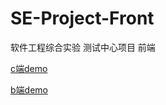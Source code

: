 # SE-Project-Front
软件工程综合实验 测试中心项目 前端

[c端demo](https://modao.cc/app/cw9wVplWraurp2Y0ExYIQQ)

[b端demo](https://modao.cc/app/lp8r9FQtrb9z2r8QmtIObT)
